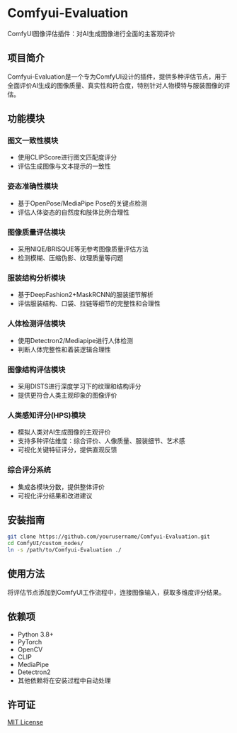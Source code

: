 # Comfyui-Evaluation

ComfyUI图像评估插件：对AI生成图像进行全面的主客观评价

## 项目简介

Comfyui-Evaluation是一个专为ComfyUI设计的插件，提供多种评估节点，用于全面评价AI生成的图像质量、真实性和符合度，特别针对人物模特与服装图像的评估。

## 功能模块

### 图文一致性模块
- 使用CLIPScore进行图文匹配度评分
- 评估生成图像与文本提示的一致性

### 姿态准确性模块
- 基于OpenPose/MediaPipe Pose的关键点检测
- 评估人体姿态的自然度和肢体比例合理性

### 图像质量评估模块
- 采用NIQE/BRISQUE等无参考图像质量评估方法
- 检测模糊、压缩伪影、纹理质量等问题

### 服装结构分析模块
- 基于DeepFashion2+MaskRCNN的服装细节解析
- 评估服装结构、口袋、拉链等细节的完整性和合理性

### 人体检测评估模块
- 使用Detectron2/Mediapipe进行人体检测
- 判断人体完整性和着装逻辑合理性

### 图像结构评估模块
- 采用DISTS进行深度学习下的纹理和结构评分
- 提供更符合人类主观印象的图像评价

### 人类感知评分(HPS)模块
- 模拟人类对AI生成图像的主观评价
- 支持多种评估维度：综合评价、人像质量、服装细节、艺术感
- 可视化关键特征评分，提供直观反馈

### 综合评分系统
- 集成各模块分数，提供整体评价
- 可视化评分结果和改进建议

## 安装指南

```bash
git clone https://github.com/yourusername/Comfyui-Evaluation.git
cd ComfyUI/custom_nodes/
ln -s /path/to/Comfyui-Evaluation ./
```                     

## 使用方法

将评估节点添加到ComfyUI工作流程中，连接图像输入，获取多维度评分结果。

## 依赖项

- Python 3.8+
- PyTorch
- OpenCV
- CLIP
- MediaPipe
- Detectron2
- 其他依赖将在安装过程中自动处理

## 许可证

[MIT License](LICENSE) 
